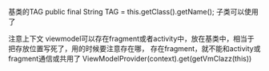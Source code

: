 

基类的TAG
public  final String TAG = this.getClass().getName();
子类可以使用了

注意上下文  viewmodel可以存在fragment或者activity中，放在基类中，相当于把存放位置写死了，用的时候要注意存在哪，
存在fragment，就不能和activity或fragment通信或共用了
ViewModelProvider(context).get(getVmClazz(this))